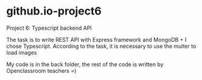 # github.io-project6

Project 6: Typescript backend API

The task is to write REST API with Express framework and MongoDB + I chose Typescript.
According to the task, it is necessary to use the multer to load images

My code is in the back folder, the rest of the code is written by Openclassroom teachers =)

